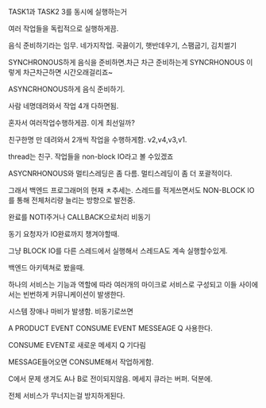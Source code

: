 TASK1과 TASK2 3를 동시에 실행하는거

여러 작업들을 독립적으로 실행하게끔.

음식 준비하기라는 임무. 네가지작업. 국끓이기, 햇반데우기, 스팸굽기, 김치썰기

SYNCHRONOUS하게 음식을 준비하면.차근 차근 준비하는게 SYNCRHONOUS 이렇게 차근차근하면 시간오래걸리죠~

ASYNCRHONOUS하게 음식 준비하기.

사람 네명데려와서 작업 4개 다하면됨.

혼자서 여러작업수행하게끔. 이게 최선일까?

친구한명 만 데려와서 2개씩 작업을 수행하게함. v2,v4,v3,v1.

thread는 친구. 작업들을 non-block IO라고 볼 수있겠죠

ASYCNRHONOUS와 멀티스레딩은 좀 다름. 멀티스레딩이 좀 더 포괄적이다.

그래서 백엔드 프로그래머의 현재 ㅊ추세는. 스레드를 적게쓰면서도 NON-BLOCK IO를 통해 전체처리량 늘리는 방향으로 발전중.


완료를 NOTI주거나 CALLBACK으로처리 비동기

동기 요청자가 IO완료까지 챙겨야할때.

그냥 BLOCK IO를 다른 스레드에서 실행해서 스레드A도 계속 실행할수있게.

백엔드 아키텍쳐로 봤을때.

하나의 서비스는 기능과 역할에 따라 여러개의 마이크로 서비스로 구성되고 이들 사이에서는 빈번하게 커뮤니케이션이 발생한다.

시스템 장애나 마비가 발생함. 비동기로쓰면

A PRODUCT EVENT  CONSUME EVENT
MESSEAGE Q 사용한다.

CONSUME EVENT로 새로운 메세지 Q 기다림

MESSAGE들어오면 CONSUME해서 작업하게함.

C에서 문제 생겨도 A나 B로 전이되지않음. 메세지 큐라는 버퍼. 덕분에.

전체 서비스가 무너지는걸 방지하게된다.



